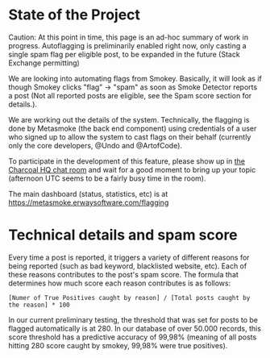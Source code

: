 # State of the Project

Caution: At this point in time, this page is an ad-hoc summary of work in progress. Autoflagging is preliminarily enabled right now, only casting a single spam flag per eligible post, to be expanded in the future (Stack Exchange permitting)

We are looking into automating flags from Smokey.  Basically, it will look as if though Smokey clicks "flag" -> "spam" as soon as Smoke Detector reports a post (Not all reported posts are eligible, see the Spam score section for details.).

We are working out the details of the system. Technically, the flagging is done by Metasmoke (the back end component) using credentials of a user who signed up to allow the system to cast flags on their behalf (currently only the core developers, @Undo and @ArtofCode).

To participate in the development of this feature, please show up in [the Charcoal HQ chat room](http://chat.stackexchange.com/rooms/11540/charcoal-hq) and wait for a good moment to bring up your topic (afternoon UTC seems to be a fairly busy time in the room).

The main dashboard (status, statistics, etc) is at https://metasmoke.erwaysoftware.com/flagging

# Technical details and spam score

Every time a post is reported, it triggers a variety of different reasons for being reported (such as bad keyword, blacklisted website, etc). Each of these reasons contributes to the post's spam score. The formula that determines how much score each reason contributes is as follows:

`[Numer of True Positives caught by reason] / [Total posts caught by the reason] * 100`

In our current preliminary testing, the threshold that was set for posts to be flagged automatically is at 280. In our database of over 50.000 records, this score threshold has a predictive accuracy of 99,98% (meaning of all posts hitting 280 score caught by smokey, 99,98% were true positives).
